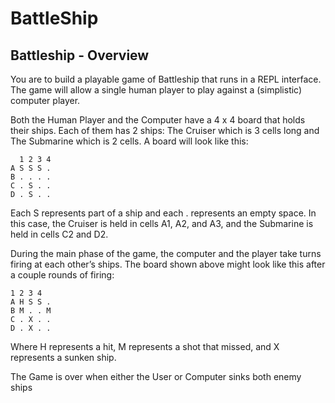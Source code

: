 # BattleShip

## Battleship - Overview

You are to build a playable game of Battleship that runs in a REPL interface. The game will allow a single human player to play against a (simplistic) computer player.

Both the Human Player and the Computer have a 4 x 4 board that holds their ships. Each of them has 2 ships: The Cruiser which is 3 cells long and The Submarine which is 2 cells. A board will look like this:

```
  1 2 3 4
A S S S .
B . . . .
C . S . .
D . S . .
```

Each S represents part of a ship and each . represents an empty space. In this case, the Cruiser is held in cells A1, A2, and A3, and the Submarine is held in cells C2 and D2.

During the main phase of the game, the computer and the player take turns firing at each other’s ships. The board shown above might look like this after a couple rounds of firing:

```
1 2 3 4
A H S S .
B M . . M
C . X . .
D . X . .
```

Where H represents a hit, M represents a shot that missed, and X represents a sunken ship.

The Game is over when either the User or Computer sinks both enemy ships
